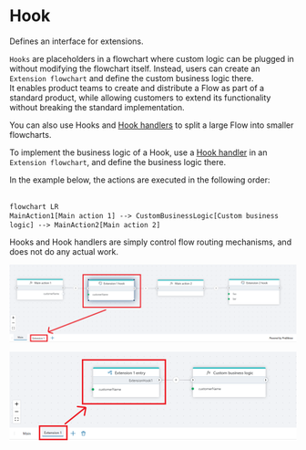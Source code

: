 # Hook

Defines an interface for extensions. 

`Hooks` are placeholders in a flowchart where custom logic can be plugged in without modifying the flowchart itself. Instead, users can create an `Extension flowchart` and define the custom business logic there.   
It enables product teams to create and distribute a Flow as part of a standard product, while allowing customers to extend its functionality without breaking the standard implementation. 

You can also use Hooks and [Hook handlers](flow-hook-handler.md) to split a large Flow into smaller flowcharts.

To implement the business logic of a Hook, use a [Hook handler](flow-hook-handler.md) in an `Extension flowchart`, and define the business logic there.

In the example below, the actions are executed in the following order:  

```mermaid

flowchart LR
MainAction1[Main action 1] --> CustomBusinessLogic[Custom business logic] --> MainAction2[Main action 2]

```

Hooks and Hook handlers are simply control flow routing mechanisms, and does not do any actual work.

![image](../../../../images/flow/hook.png)  

![image](../../../../images/flow/hook-handler.png)
